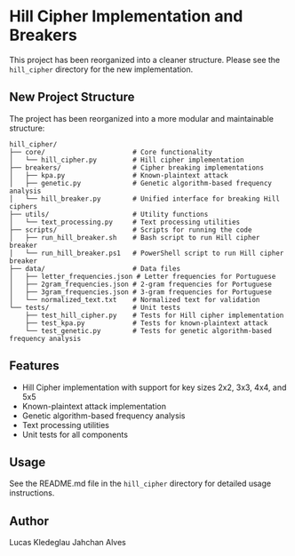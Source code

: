 # Hill Cipher Implementation and Breakers

This project has been reorganized into a cleaner structure. Please see the `hill_cipher` directory for the new implementation.

## New Project Structure

The project has been reorganized into a more modular and maintainable structure:

```
hill_cipher/
├── core/                      # Core functionality
│   └── hill_cipher.py         # Hill cipher implementation
├── breakers/                  # Cipher breaking implementations
│   ├── kpa.py                 # Known-plaintext attack
│   ├── genetic.py             # Genetic algorithm-based frequency analysis
│   └── hill_breaker.py        # Unified interface for breaking Hill ciphers
├── utils/                     # Utility functions
│   └── text_processing.py     # Text processing utilities
├── scripts/                   # Scripts for running the code
│   ├── run_hill_breaker.sh    # Bash script to run Hill cipher breaker
│   └── run_hill_breaker.ps1   # PowerShell script to run Hill cipher breaker
├── data/                      # Data files
│   ├── letter_frequencies.json # Letter frequencies for Portuguese
│   ├── 2gram_frequencies.json # 2-gram frequencies for Portuguese
│   ├── 3gram_frequencies.json # 3-gram frequencies for Portuguese
│   └── normalized_text.txt    # Normalized text for validation
└── tests/                     # Unit tests
    ├── test_hill_cipher.py    # Tests for Hill cipher implementation
    ├── test_kpa.py            # Tests for known-plaintext attack
    └── test_genetic.py        # Tests for genetic algorithm-based frequency analysis
```

## Features

- Hill Cipher implementation with support for key sizes 2x2, 3x3, 4x4, and 5x5
- Known-plaintext attack implementation
- Genetic algorithm-based frequency analysis
- Text processing utilities
- Unit tests for all components

## Usage

See the README.md file in the `hill_cipher` directory for detailed usage instructions.

## Author

Lucas Kledeglau Jahchan Alves

